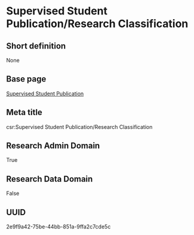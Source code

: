 # Supervised Student Publication/Research Classification
## Short definition
None
## Base page
[Supervised Student Publication](https://github.com/EuroCRIS/CASRAI-Dictionairies/blob/main/Objects/Supervised%20Student%20Publication.md)
## Meta title
csr:Supervised Student Publication/Research Classification
## Research Admin Domain
True
## Research Data Domain
False
## UUID
2e9f9a42-75be-44bb-851a-9ffa2c7cde5c
